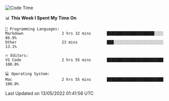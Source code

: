 <!--START_SECTION:waka-->
![Code Time](http://img.shields.io/badge/Code%20Time-0%20secs-blue)

📊 **This Week I Spent My Time On** 

```text
💬 Programming Languages: 
Markdown                 2 hrs 32 mins       █████████████████████░░░░   86.9% 
Other                    23 mins             ███░░░░░░░░░░░░░░░░░░░░░░   13.1%

🔥 Editors: 
VS Code                  2 hrs 55 mins       █████████████████████████   100.0%

💻 Operating System: 
Mac                      2 hrs 55 mins       █████████████████████████   100.0%

```


 Last Updated on 13/05/2022 01:41:56 UTC
<!--END_SECTION:waka-->
